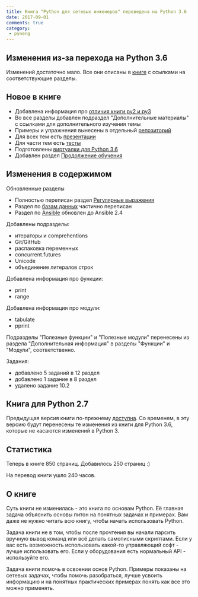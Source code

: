 ```yaml
---
title: Книга "Python для сетевых инженеров" переведена на Python 3.6
date: 2017-09-01
comments: true
category:
 - pyneng
---
```



## Изменения из-за перехода на Python 3.6

Изменений достаточно мало.
Все они описаны в [книге]() с ссылками на соответствующие разделы.

## Новое в книге

* Добавлена информация про [отличия книги py2 и py3]()
* Во все разделы добавлен подраздел "Дополнительные материалы" с ссылками для дополнительного изучения темы
* Примеры и упражнения вынесены в отдельный [репозиторий]()
* Для всех тем есть [презентации]()
* Для части тем есть [тесты]()
* Подготовлены [виртуалки для Python 3.6]()
* Добавлен раздел [Продолжение обучения]()

## Изменения в содержимом

Обновленные разделы

* Полностью переписан раздел [Регулярные выражения]()
* Раздел по [базам данных]() частично переписан
* Раздел по [Ansible]() обновлен до Ansible 2.4


Добавлены подразделы:

* итераторы и comprehentions
* Git/GitHub
* распаковка переменных
* concurrent.futures
* Unicode
* объединение литералов строк


Добавлена информация про функции:

* print
* range


Добавлена информация про модули:

* tabulate
* pprint


Подразделы "Полезные функции" и "Полезные модули" перенесены из раздела "Дополнительная информация" в разделы "Функции" и "Модули", соответственно.

Задания:

* добавлено 5 заданий в 12 раздел
* добавлено 1 задание в 8 раздел
* удалено задание 10.2


## Книга для Python 2.7

Предыдущая версия книги по-прежнему [доступна]().
Со временем, в эту версию будут перенесены те изменения из книги для Python 3.6, которые не касаются изменений в Python 3.


## Статистика

Теперь в книге 850 страниц. Добавилось 250 страниц :)

На перевод книги ушло 240 часов.


## О книге

Суть книги не изменилась - это книга по основам Python.
Её главная задача объяснить основы питон на понятных задачах и примерах.
Вам даже не нужно читать всю книгу, чтобы начать использовать Python.

Задача книги не в том, чтобы после прочтения вы начали парсить вручную вывод команд или всё делать самописными скриптами.
Если у вас есть возможность использовать какой-то управляющий софт - лучше использовать его.
Если у оборудования есть нормальный API - используйте его.

Задача книги помочь в освоении основ Python.
Примеры показаны на сетевых задачах, чтобы помочь разобраться, лучше усвоить информацию и на понятных практических примерах понять как все это можно применять.


